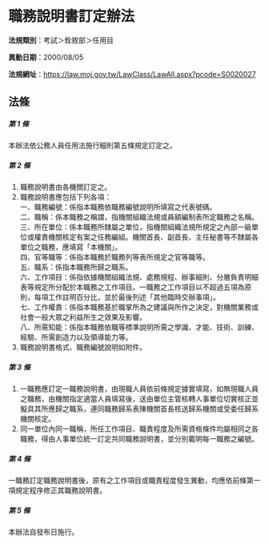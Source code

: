 # 職務說明書訂定辦法

**法規類別**：考試＞銓敘部＞任用目

**異動日期**：2000/08/05  

**法規網址**：https://law.moj.gov.tw/LawClass/LawAll.aspx?pcode=S0020027





## 法條
##### 第 1 條
本辦法依公務人員任用法施行細則第五條規定訂定之。

##### 第 2 條
1. 職務說明書由各機關訂定之。
1. 職務說明書應包括下列各項：  
一、職務編號：係指本職務依職務編號說明所填寫之代表號碼。  
二、職稱：係本職務之稱謂，指機關組織法規或員額編制表所定職務之名稱。  
三、所在單位：係本職務所隸屬之單位，指機關組織法規所規定之內部一級單位或權責機關核定有案之任務編組。機關首長、副首長、主任秘書等不隸屬各單位之職務，應填寫「本機關」。  
四、官等職等：係指本職務於職務列等表所規定之官等職等。  
五、職系：係指本職務所歸之職系。  
六、工作項目：係指依據機關組織法規、處務規程、辦事細則、分層負責明細表等規定所分配於本職務之工作項目。一職務之工作項目以不超過五項為原則，每項工作註明百分比，並於最後列述「其他臨時交辦事項」。  
七、工作權責：係指本職務基於職掌所為之建議與所作之決定，對機關業務或社會一般大眾之利益所生之效果及影響。  
八、所需知能：係指本職務依職等標準說明所需之學識、才能、技術、訓練、經驗、所需創造力以及領導能力等。
1. 職務說明書格式、職務編號說明如附件。

##### 第 3 條
1. 一職務應訂定一職務說明書，由現職人員依前條規定據實填寫，如無現職人員之職務，由機關指定適當人員填寫後，送由單位主管核轉人事單位切實核正並擬具其所應歸之職系，連同職務歸系表陳機關首長核送歸系機關或受委任歸系機關核定。
1. 同一單位內同一職稱，所任工作項目、職責程度及所需資格條件均屬相同之各職務，得由人事單位統一訂定共同職務說明書，並分別載明每一職務之編號。

##### 第 4 條
一職務訂定職務說明書後，原有之工作項目或職責程度發生異動，均應依前條第一項規定程序修正其職務說明書。

##### 第 5 條
本辦法自發布日施行。


